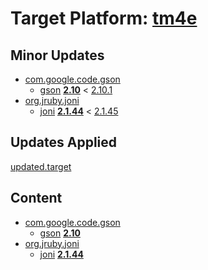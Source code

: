 # Target Platform: [tm4e](https://raw.githubusercontent.com/eclipse/tm4e/master/target-platform/tm4e-target.target)

## Minor Updates
 - [com.google.code.gson](https://repo1.maven.org/maven2/com/google/code/gson/)
    - [gson](https://repo1.maven.org/maven2/com/google/code/gson/gson/) **[2.10](https://repo1.maven.org/maven2/com/google/code/gson/gson/2.10)** < [2.10.1](https://repo1.maven.org/maven2/com/google/code/gson/gson/2.10.1/)
 - [org.jruby.joni](https://repo1.maven.org/maven2/org/jruby/joni/)
    - [joni](https://repo1.maven.org/maven2/org/jruby/joni/joni/) **[2.1.44](https://repo1.maven.org/maven2/org/jruby/joni/joni/2.1.44)** < [2.1.45](https://repo1.maven.org/maven2/org/jruby/joni/joni/2.1.45/)

## Updates Applied
[updated.target](updated.target)

## Content
 - [com.google.code.gson](https://repo1.maven.org/maven2/com/google/code/gson/)
    - [gson](https://repo1.maven.org/maven2/com/google/code/gson/gson/) **[2.10](https://repo1.maven.org/maven2/com/google/code/gson/gson/2.10)**
 - [org.jruby.joni](https://repo1.maven.org/maven2/org/jruby/joni/)
    - [joni](https://repo1.maven.org/maven2/org/jruby/joni/joni/) **[2.1.44](https://repo1.maven.org/maven2/org/jruby/joni/joni/2.1.44)**
